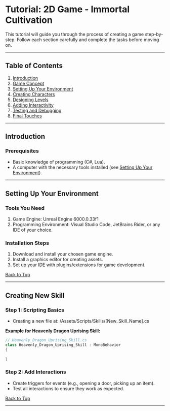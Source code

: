 # Tutorial: 2D Game - Immortal Cultivation

This tutorial will guide you through the process of creating a game step-by-step. Follow each section carefully and complete the tasks before moving on.

---

## Table of Contents

1. [Introduction](#introduction)
2. [Game Concept](#game-concept)
3. [Setting Up Your Environment](#setting-up-your-environment)
4. [Creating Characters](#creating-characters)
5. [Designing Levels](#designing-levels)
6. [Adding Interactivity](#adding-interactivity)
7. [Testing and Debugging](#testing-and-debugging)
8. [Final Touches](#final-touches)

---

## Introduction

### Prerequisites
- Basic knowledge of programming (C#, Lua).
- A computer with the necessary tools installed (see [Setting Up Your Environment](#setting-up-your-environment)).

---

## Setting Up Your Environment

### Tools You Need
1. Game Engine: Unreal Engine 6000.0.33f1
3. Programming Environment: Visual Studio Code, JetBrains Rider, or any IDE of your choice.

### Installation Steps
1. Download and install your chosen game engine.
2. Install a graphics editor for creating assets.
3. Set up your IDE with plugins/extensions for game development.

[Back to Top](#table-of-contents)

---

## Creating New Skill

### Step 1: Scripting Basics
- Creating a new file at: /Assets/Scripts/Skills/[New_Skill_Name].cs

**Example for Heavenly Dragon Uprising Skill:**

```csharp
// Heavenly_Dragon_Uprising_Skill.cs
class Heavenly_Dragon_Uprising_Skill : MonoBehavior
{
    
}
```

### Step 2: Add Interactions
- Create triggers for events (e.g., opening a door, picking up an item).
- Test all interactions to ensure they work as expected.

[Back to Top](#table-of-contents)

---